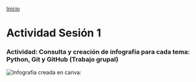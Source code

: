 <!-- No borrar o modificar -->
[Inicio](./index.md)

# Actividad Sesión 1 

### Actividad: Consulta y creación de infografía para cada tema: Python, Git y GitHub (Trabajo grupal)

![Infografia creada en canva: ](https://firebasestorage.googleapis.com/v0/b/prueba-64c31.appspot.com/o/Introducci%C3%B3n%20a%20Python.png?alt=media&token=9dcc4f35-9817-4fb5-b97b-818c8eb3f882)
<!-- Su documentación aquí -->






